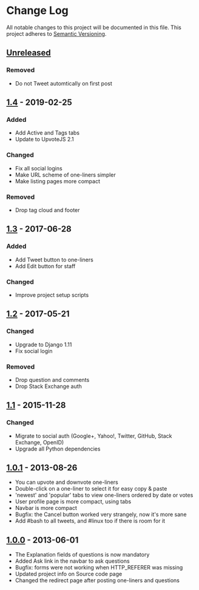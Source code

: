 # Change Log

All notable changes to this project will be documented in this file.
This project adheres to [Semantic Versioning](http://semver.org/).

## [Unreleased]

### Removed

- Do not Tweet automtically on first post

## [1.4] - 2019-02-25

### Added

- Add Active and Tags tabs
- Update to UpvoteJS 2.1

### Changed

- Fix all social logins
- Make URL scheme of one-liners simpler
- Make listing pages more compact

### Removed

- Drop tag cloud and footer

## [1.3] - 2017-06-28

### Added

- Add Tweet button to one-liners
- Add Edit button for staff

### Changed

- Improve project setup scripts

## [1.2] - 2017-05-21

### Changed

- Upgrade to Django 1.11
- Fix social login

### Removed

- Drop question and comments
- Drop Stack Exchange auth

## [1.1] - 2015-11-28

### Changed

- Migrate to social auth (Google+, Yahoo!, Twitter, GitHub, Stack Exchange, OpenID)
- Upgrade all Python dependencies

## [1.0.1] - 2013-08-26

- You can upvote and downvote one-liners
- Double-click on a one-liner to select it for easy copy & paste
- 'newest' and 'popular' tabs to view one-liners ordered by date or votes
- User profile page is more compact, using tabs
- Navbar is more compact
- Bugfix: the Cancel button worked very strangely, now it's more sane
- Add #bash to all tweets, and #linux too if there is room for it


## [1.0.0] - 2013-06-01

- The Explanation fields of questions is now mandatory
- Added Ask link in the navbar to ask questions
- Bugfix: forms were not working when HTTP_REFERER was missing
- Updated project info on Source code page
- Changed the redirect page after posting one-liners and questions

[Unreleased]: https://github.com/janosgyerik/bashoneliners/compare/v1.4...HEAD
[1.4]: https://github.com/janosgyerik/bashoneliners/compare/v1.3...v1.4
[1.3]: https://github.com/janosgyerik/bashoneliners/compare/v1.2...v1.3
[1.2]: https://github.com/janosgyerik/bashoneliners/compare/v1.1...v1.2
[1.1]: https://github.com/janosgyerik/bashoneliners/compare/v1.0.1...v1.1
[1.0.1]: https://github.com/janosgyerik/bashoneliners/compare/v1.0.0...v1.0.1
[1.0.0]: https://github.com/janosgyerik/bashoneliners/compare/b2857ba8ef0832ebd69c3c5018f8457c37412899...v1.0.0

